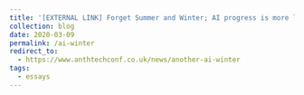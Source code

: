 ```yaml
---
title: '[EXTERNAL LINK] Forget Summer and Winter; AI progress is more like a boat trip'
collection: blog
date: 2020-03-09
permalink: /ai-winter
redirect_to:
  - https://www.anthtechconf.co.uk/news/another-ai-winter
tags:
  - essays
---
```

